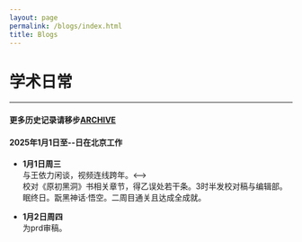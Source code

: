 ```yaml
---
layout: page
permalink: /blogs/index.html
title: Blogs
---
```


# 学术日常

---

#### 更多历史记录请移步[ARCHIVE](https://stonepi.github.io/archive/)

#### 2025年1月1日至--日在北京工作

- **1月1日周三**<br><!-->与王依力闲谈，视频连线跨年。<--><br>校对《原初黑洞》书相关章节，得乙误处若干条。3时半发校对稿与编辑部。<br>眠终日。翫黑神话·悟空。二周目通关且达成全成就。

- **1月2日周四**<br>为prd审稿。

